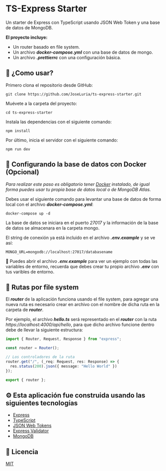 # TS-Express Starter

Un starter de Express con TypeScript usando JSON Web Token y una base de datos de MongoDB.

**El proyecto incluye:**

- Un router basado en file system.
- Un archivo **_docker-compose.yml_** con una base de datos de mongo.
- Un archivo **_.prettierrc_** con una configuración básica.

## 🚀 ¿Como usar?

Primero clona el repositorio desde GitHub:

```shell
git clone https://github.com/JoseLuria/ts-express-starter.git
```

Muévete a la carpeta del proyecto:

```shell
cd ts-express-starter
```

Instala las dependencias con el siguiente comando:

```shell
npm install
```

Por último, inicia el servidor con el siguiente comando:

```shell
npm run dev
```

## 💾 Configurando la base de datos con Docker (Opcional)

_Para realizar este paso es obligatorio tener [Docker](https://www.docker.com/products/docker-desktop/) instalado, de igual forma puedes usar tu propia base de datos local o de MongoDB Atlas._

Debes usar el siguiente comando para levantar una base de datos de forma local con el archivo **_docker-compose.yml_**:

```shell
docker-compose up -d
```

La base de datos se iniciara en el puerto _27017_ y la información de la base de datos se almacenara en la carpeta mongo.

El string de conexión ya está incluido en el archivo **_.env.example_** y se ve así:

```text
MONGO_URL=mongodb://localhost:27017/databasename
```

🚨 Puedes abrir el archivo **_.env.example_** para ver un ejemplo con todas las variables de entorno, recuerda que debes crear tu propio archivo **_.env_** con tus varibles de entorno.

## 📁 Rutas por file system

El **_router_** de la aplicación funciona usando el file system, para agregar una nueva ruta es necesario crear en archivo con el nombre de dicha ruta en la carpeta de **_router_**.

Por ejemplo, el archivo **_hello.ts_** será representado en el **_router_** con la ruta _https://localhost:4000/api/hello_, para que dicho archivo funcione dentro debe de llevar la siguiente estructura:

```typescript
import { Router, Request, Response } from "express";

const router = Router();

// Los controladores de la ruta
router.get("/", (_req: Request, res: Response) => {
  res.status(200).json({ message: "Hello World" })
});

export { router };

```

## ⚙️ Esta aplicación fue construida usando las siguientes tecnologías

- [Express](https://expressjs.com/)
- [TypeScript](https://www.typescriptlang.org/)
- [JSON Web Tokens](https://jwt.io/)
- [Express Validator](https://express-validator.github.io/docs/)
- [MongoDB](https://www.mongodb.com/)

## 📄 Licencia

[MIT](https://opensource.org/licenses/MIT)
